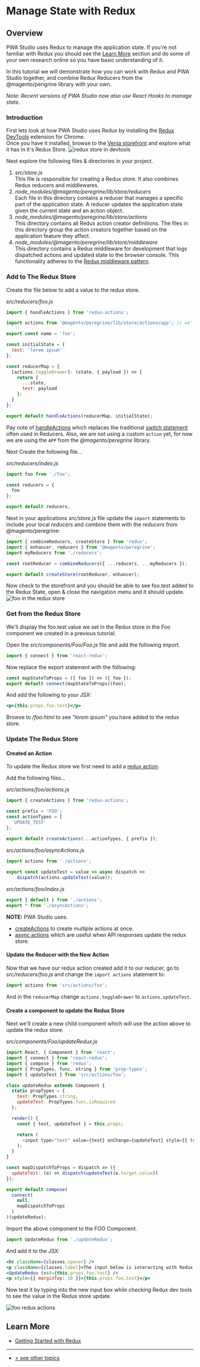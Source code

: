 # Manage State with Redux

## Overview

PWA Studio uses Redux to manage the application state. 
If you're not familiar with Redux you should see the [Learn More][] section and 
do some of your own research online so you have basic understanding of it.  

In this tutorial we will demonstrate how you can work with Redux and PWA Studio together, 
and combine Redux Reducers from the @magento/perigrine library with your own.

_Note: Recent versions of PWA Studio now also use React Hooks to manage state._

### Introduction

First lets look at how PWA Studio uses Redux by installing the [Redux DevTools][] extension for Chrome.  
Once you have it installed, browse to the [Venia storefront][] and explore what it has in it's Redux Store.
![redux store in devtools][]

Next explore the following files & directories in your project.

1.  _src/store.js_  
    This file is responsible for creating a Redux store. It also combines Redux reducers and middlewares.
1.  _node_modules/@magento/peregrine/lib/store/reducers_  
    Each file in this directory contains a reducer that manages a specific part of the application state.
    A reducer updates the application state given the current state and an action object.
1.  _node_modules/@magento/peregrine/lib/store/actions_  
    This directory contains all Redux action creator definitions. 
    The files in this directory group the action creators together based on the application feature they affect.
1.  _node_modules/@magento/peregrine/lib/store/middleware_  
    This directory contains a Redux middleware for development that logs dispatched actions and updated state to the browser console. 
    This functionality adheres to the [Redux middleware pattern][].

### Add to The Redux Store

Create the file below to add a value to the redux store.

_src/reducers/foo.js_

```javascript
import { handleActions } from 'redux-actions';

import actions from '@magento/peregrine/lib/store/actions/app'; // we'll use these actions for now, and create our own one later

export const name = 'foo';

const initialState = {
  test: 'lorem ipsum'
};

const reducerMap = {
  [actions.toggleDrawer]: (state, { payload }) => {
    return {
      ...state,
      test: payload
    };
  }
};

export default handleActions(reducerMap, initialState);
```

Pay note of [handleActions][] which replaces the traditional [switch statement][] often used in Reducers.
Also, we are not using a custom `action` yet, for now we are using the `APP` from the _@magento/peregrine_ library.

Next Create the following file...

_src/reducers/index.js_

```javascript
import foo from './foo';

const reducers = {
  foo
};

export default reducers;
```

Next in your applications _src/store.js_ file update the `import` statements to include your local _reducers_ and combine them with the _reducers_ from @magento/peregrine:

```javascript
import { combineReducers, createStore } from 'redux';
import { enhancer, reducers } from '@magento/peregrine';
import myReducers from './reducers';

const rootReducer = combineReducers({ ...reducers, ...myReducers });

export default createStore(rootReducer, enhancer);
```

Now check to the  storefront and you should be able to see foo.test added to the Redux State, open & close the navigation menu and it should update.
![foo in the redux store][]

### Get from the Redux Store

We'll display the foo.test value we set in the Redux store in the Foo component we created in a previous tutorial.  

Open the _src/components/Foo/Foo.js_ file and add the following import.

```javascript
import { connect } from 'react-redux';
```

Now replace the export statement with the following:

```javascript
const mapStateToProps = ({ foo }) => ({ foo });
export default connect(mapStateToProps)(Foo);
```

And add the following to your JSX:

```jsx
<p>{this.props.foo.test}</p>
```

Browse to _/foo.html_ to see _"lorem ipsum"_ you have added to the redux store.

### Update The Redux Store

#### Created an Action

To update the Redux store we first need to add a [redux action][].

Add the following files...

_src/actions/foo/actions.js_

```javascript
import { createActions } from 'redux-actions';

const prefix = 'FOO';
const actionTypes = [
  'UPDATE_TEST'
];

export default createActions(...actionTypes, { prefix });
```

_src/actions/foo/asyncActions.js_

```javascript
import actions from './actions';
 
export const updateTest = value => async dispatch =>
    dispatch(actions.updateTest(value));
```

_src/actions/foo/index.js_

```javascript
export { default } from './actions';
export * from './asyncActions';
```

**NOTE:** PWA Studio uses:

-   [createActions][] to create multiple actions at once.
-   [async actions][] which are useful when API responses update the redux store.

#### Update the Reducer with the New Action

Now that we have our redux action created add it to our reducer, 
go to _src/reducers/foo.js_ and change the `import actions` statement to:  

```javascript
import actions from 'src/actions/foo';
```

And in the `reducerMap` change `actions.toggleDrawer` to `actions.updateTest`.

#### Create a component to update the Redux Store

Next we'll create a new child component which will use the action above to update the redux store.

_src/components/Foo/updateRedux.js_

```javascript
import React, { Component } from 'react';
import { connect } from 'react-redux';
import { compose } from 'redux';
import { PropTypes, func, string } from 'prop-types';
import { updateTest } from 'src/actions/foo';

class updateRedux extends Component {
  static propTypes = {
    test: PropTypes.string,
    updateTest: PropTypes.func.isRequired
  };

  render() {
    const { test, updateTest } = this.props;

    return (
      <input type="text" value={test} onChange={updateTest} style={{ textAlign: 'center' }} />
    );
  }
}

const mapDispatchToProps = dispatch => ({
  updateTest: (e) => dispatch(updateTest(e.target.value))
});

export default compose(
  connect(
    null,
    mapDispatchToProps
  )
)(updateRedux);
```

Import the above component to the FOO Component.  

```javascript   
import UpdateRedux from './updateRedux';
```

And add it to the JSX:  

```jsx
<hr className={classes.spacer} />
<p className={classes.label}>The input below is interacting with Redux:</p>
<UpdateRedux test={this.props.foo.test} />
<p style={{ marginTop: 10 }}>{this.props.foo.test}</p>
```

Now test it by typing into the new input box while checking Redux dev tools to see the value in the Redux store update.

![foo redux actions](./images/foo-redux-actions.gif)

## Learn More

-   [Getting Started with Redux][]

---
- [> see other topics](../../README.md#topics)

[Getting Started with Redux]: https://redux.js.org/introduction/getting-started
[Learn More]: #learn-more
[Redux DevTools]: https://chrome.google.com/webstore/detail/redux-devtools/lmhkpmbekcpmknklioeibfkpmmfibljd
[Venia storefront]: https://venia.magento.com/
[handleActions]: https://redux-actions.js.org/api/handleaction
[switch statement]: https://redux.js.org/basics/reducers#handling-more-actions
[redux action]: https://redux.js.org/basics/actions
[createActions]: https://redux-actions.js.org/api/createaction
[async actions]: https://redux.js.org/advanced/async-actions#async-actions
[Redux middleware pattern]: https://redux.js.org/advanced/middleware/
[redux store in devtools]: ./images/redux-store-screenshot.png
[foo in the redux store]: ./images/foo-in-the-redux-store.gif
[foo redux actions]: ./images/foo-redux-actions.gif
